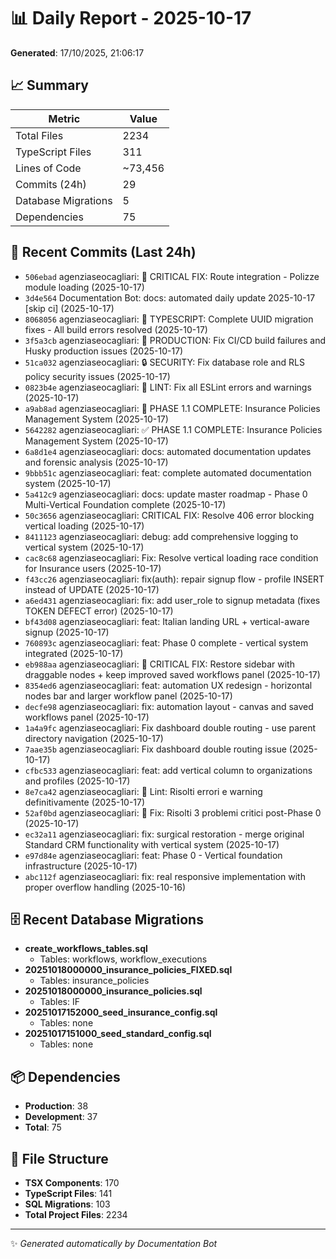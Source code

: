 # 📊 Daily Report - 2025-10-17

**Generated**: 17/10/2025, 21:06:17

## 📈 Summary

| Metric | Value |
|--------|-------|
| Total Files | 2234 |
| TypeScript Files | 311 |
| Lines of Code | ~73,456 |
| Commits (24h) | 29 |
| Database Migrations | 5 |
| Dependencies | 75 |

## 📝 Recent Commits (Last 24h)

- `506ebad` agenziaseocagliari: 🚨 CRITICAL FIX: Route integration - Polizze module loading (2025-10-17)
- `3d4e564` Documentation Bot: docs: automated daily update 2025-10-17 [skip ci] (2025-10-17)
- `8068056` agenziaseocagliari: 🔧 TYPESCRIPT: Complete UUID migration fixes - All build errors resolved (2025-10-17)
- `3f5a3cb` agenziaseocagliari: 🔧 PRODUCTION: Fix CI/CD build failures and Husky production issues (2025-10-17)
- `51ca032` agenziaseocagliari: 🔒 SECURITY: Fix database role and RLS policy security issues (2025-10-17)
- `0823b4e` agenziaseocagliari: 🧹 LINT: Fix all ESLint errors and warnings (2025-10-17)
- `a9ab8ad` agenziaseocagliari: 🎉 PHASE 1.1 COMPLETE: Insurance Policies Management System (2025-10-17)
- `5642282` agenziaseocagliari: ✅ PHASE 1.1 COMPLETE: Insurance Policies Management System (2025-10-17)
- `6a8d1e4` agenziaseocagliari: docs: automated documentation updates and forensic analysis (2025-10-17)
- `9bbb51c` agenziaseocagliari: feat: complete automated documentation system (2025-10-17)
- `5a412c9` agenziaseocagliari: docs: update master roadmap - Phase 0 Multi-Vertical Foundation complete (2025-10-17)
- `50c3656` agenziaseocagliari: CRITICAL FIX: Resolve 406 error blocking vertical loading (2025-10-17)
- `8411123` agenziaseocagliari: debug: add comprehensive logging to vertical system (2025-10-17)
- `cac8c68` agenziaseocagliari: Fix: Resolve vertical loading race condition for Insurance users (2025-10-17)
- `f43cc26` agenziaseocagliari: fix(auth): repair signup flow - profile INSERT instead of UPDATE (2025-10-17)
- `a6ed431` agenziaseocagliari: fix: add user_role to signup metadata (fixes TOKEN DEFECT error) (2025-10-17)
- `bf43d08` agenziaseocagliari: feat: Italian landing URL + vertical-aware signup (2025-10-17)
- `760893c` agenziaseocagliari: feat: Phase 0 complete - vertical system integrated (2025-10-17)
- `eb988aa` agenziaseocagliari: 🚨 CRITICAL FIX: Restore sidebar with draggable nodes + keep improved saved workflows panel (2025-10-17)
- `8354ed6` agenziaseocagliari: feat: automation UX redesign - horizontal nodes bar and larger workflow panel (2025-10-17)
- `decfe98` agenziaseocagliari: fix: automation layout - canvas and saved workflows panel (2025-10-17)
- `1a4a9fc` agenziaseocagliari: Fix dashboard double routing - use parent directory navigation (2025-10-17)
- `7aae35b` agenziaseocagliari: Fix dashboard double routing issue (2025-10-17)
- `cfbc533` agenziaseocagliari: feat: add vertical column to organizations and profiles (2025-10-17)
- `8e7ca42` agenziaseocagliari: 🧹 Lint: Risolti errori e warning definitivamente (2025-10-17)
- `52af0bd` agenziaseocagliari: 🎯 Fix: Risolti 3 problemi critici post-Phase 0 (2025-10-17)
- `ec32a11` agenziaseocagliari: fix: surgical restoration - merge original Standard CRM functionality with vertical system (2025-10-17)
- `e97d84e` agenziaseocagliari: feat: Phase 0 - Vertical foundation infrastructure (2025-10-17)
- `abc112f` agenziaseocagliari: fix: real responsive implementation with proper overflow handling (2025-10-16)

## 🗄️ Recent Database Migrations

- **create_workflows_tables.sql**
  - Tables: workflows, workflow_executions
- **20251018000000_insurance_policies_FIXED.sql**
  - Tables: insurance_policies
- **20251018000000_insurance_policies.sql**
  - Tables: IF
- **20251017152000_seed_insurance_config.sql**
  - Tables: none
- **20251017151000_seed_standard_config.sql**
  - Tables: none

## 📦 Dependencies

- **Production**: 38
- **Development**: 37
- **Total**: 75

## 📁 File Structure

- **TSX Components**: 170
- **TypeScript Files**: 141
- **SQL Migrations**: 103
- **Total Project Files**: 2234

---
✨ *Generated automatically by Documentation Bot*
